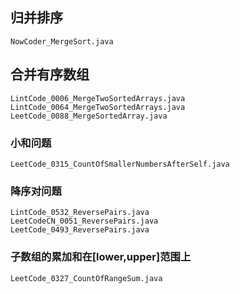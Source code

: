 ## 归并排序

```
NowCoder_MergeSort.java
```

## 合并有序数组

```
LintCode_0006_MergeTwoSortedArrays.java
LintCode_0064_MergeTwoSortedArrays.java
LeetCode_0088_MergeSortedArray.java
```

### 小和问题

```
LeetCode_0315_CountOfSmallerNumbersAfterSelf.java
```

### 降序对问题

```
LintCode_0532_ReversePairs.java
LeetCodeCN_0051_ReversePairs.java
LeetCode_0493_ReversePairs.java
```

### 子数组的累加和在[lower,upper]范围上

```
LeetCode_0327_CountOfRangeSum.java
```
